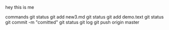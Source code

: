 hey this is me

commands 
git status
git add new3.md
git status
git add demo.text
git status
git commit -m "comitted"
git status
git log
git push origin master
